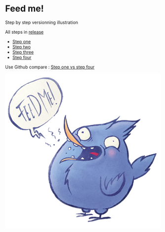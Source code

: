 # Feed me!
Step by step versionning illustration

All steps in [release](https://github.com/ziopod/feed-me/releases)

 - [Step one](https://github.com/ziopod/feed-me/commit/6270fd38d959810af4f1daa9baf9b6045ae7f8ed)
 - [Step two](https://github.com/ziopod/feed-me/commit/542faf973b58c29f608c7c4d6687824d23d76239)
 - [Step three](https://github.com/ziopod/feed-me/commit/2b07b921e055fd865434a4a33ec3e4e55afc5805)
 - [Step four](https://github.com/ziopod/feed-me/commit/748958f2fa0f23379939a387ba057cfb4dd6f878)

Use Github compare : [Step one vs step four](https://github.com/ziopod/feed-me/compare/step-one...step-four)

![Feed me](https://raw.githubusercontent.com/ziopod/feed-me/master/feed-me.png)
